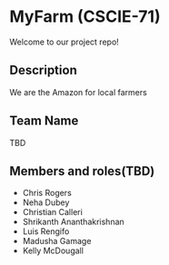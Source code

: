 # MyFarm (CSCIE-71)
Welcome to our project repo!

## Description
We are the Amazon for local farmers

## Team Name
TBD

## Members and roles(TBD)
* Chris Rogers
* Neha Dubey
* Christian Calleri
* Shrikanth Ananthakrishnan
* Luis Rengifo
* Madusha Gamage
* Kelly McDougall


